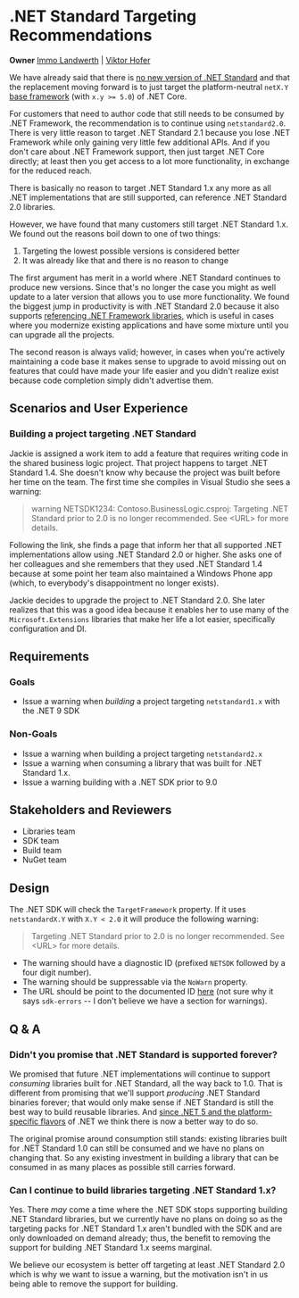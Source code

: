 # .NET Standard Targeting Recommendations

**Owner** [Immo Landwerth](https://github.com/terrajobst) | [Viktor Hofer](https://github.com/ViktorHofer)

We have already said that there is [no new version of .NET
Standard][net-standard-future] and that the replacement moving forward is to
just target the platform-neutral `netX.Y` [base framework][tfm] (with `x.y >=
5.0`) of .NET Core.

For customers that need to author code that still needs to be consumed by .NET
Framework, the recommendation is to continue using `netstandard2.0`. There is
very little reason to target .NET Standard 2.1 because you lose .NET Framework
while only gaining very little few additional APIs. And if you don't care about
.NET Framework support, then just target .NET Core directly; at least then you
get access to a lot more functionality, in exchange for the reduced reach.

There is basically no reason to target .NET Standard 1.x any more as all .NET
implementations that are still supported, can reference .NET Standard 2.0
libraries.

However, we have found that many customers still target .NET Standard 1.x. We
found out the reasons boil down to one of two things:

1. Targeting the lowest possible versions is considered better
2. It was already like that and there is no reason to change

The first argument has merit in a world where .NET Standard continues to produce
new versions. Since that's no longer the case you might as well update to a
later version that allows you to use more functionality. We found the biggest
jump in productivity is with .NET Standard 2.0 because it also supports
[referencing .NET Framework libraries][netfx-compate-mode], which is useful in
cases where you modernize existing applications and have some mixture until you
can upgrade all the projects.

The second reason is always valid; however, in cases when you're actively
maintaining a code base it makes sense to upgrade to avoid missing out on
features that could have made your life easier and you didn't realize exist
because code completion simply didn't advertise them.

## Scenarios and User Experience

### Building a project targeting .NET Standard

Jackie is assigned a work item to add a feature that requires writing code in
the shared business logic project. That project happens to target .NET Standard
1.4. She doesn't know why because the project was built before her time on the
team.  The first time she compiles in Visual Studio she sees a warning:

> warning NETSDK1234: Contoso.BusinessLogic.csproj: Targeting .NET Standard
> prior to 2.0 is no longer recommended. See \<URL\> for more details.

Following the link, she finds a page that inform her that all supported .NET
implementations allow using .NET Standard 2.0 or higher. She asks one of her
colleagues and she remembers that they used .NET Standard 1.4 because at some
point her team also maintained a Windows Phone app (which, to everybody's
disappointment no longer exists).

Jackie decides to upgrade the project to .NET Standard 2.0. She later realizes
that this was a good idea because it enables her to use many of the
`Microsoft.Extensions` libraries that make her life a lot easier, specifically
configuration and DI.

## Requirements

### Goals

* Issue a warning when *building* a project targeting `netstandard1.x` with the
  .NET 9 SDK

### Non-Goals

* Issue a warning when building a project targeting `netstandard2.x`
* Issue a warning when consuming a library that was built for .NET Standard 1.x.
* Issue a warning building with a .NET SDK prior to 9.0

## Stakeholders and Reviewers

* Libraries team
* SDK team
* Build team
* NuGet team

## Design

The .NET SDK will check the `TargetFramework` property. If it uses
`netstandardX.Y` with `X.Y < 2.0` it will produce the following warning:

> Targeting .NET Standard prior to 2.0 is no longer recommended. See \<URL\> for
> more details.

* The warning should have a diagnostic ID (prefixed `NETSDK` followed by a four
  digit number).
* The warning should be suppressable via the `NoWarn` property.
* The URL should be point to the documented ID [here][sdk-errors] (not sure why
  it says `sdk-errors` -- I don't believe we have a section for warnings).

## Q & A

### Didn't you promise that .NET Standard is supported forever?

We promised that future .NET implementations will continue to support
*consuming* libraries built for .NET Standard, all the way back to 1.0. That is
different from promising that we'll support *producing* .NET Standard binaries
forever; that would only make sense if .NET Standard is still the best way to
build reusable libraries. And [since .NET 5 and the platform-specific
flavors][tfm] of .NET we think there is now a better way to do so.

The original promise around consumption still stands: existing libraries built
for .NET Standard 1.0 can still be consumed and we have no plans on changing
that. So any existing investment in building a library that can be consumed in
as many places as possible still carries forward.

### Can I continue to build libraries targeting .NET Standard 1.x?

Yes. There *may* come a time where the .NET SDK stops supporting building .NET
Standard libraries, but we currently have no plans on doing so as the targeting
packs for .NET Standard 1.x aren't bundled with the SDK and are only downloaded
on demand already; thus, the benefit to removing the support for building .NET
Standard 1.x seems marginal.

We believe our ecosystem is better off targeting at least .NET Standard 2.0
which is why we want to issue a warning, but the motivation isn't in us being
able to remove the support for building.

[net-standard-future]: https://devblogs.microsoft.com/dotnet/the-future-of-net-standard/
[tfm]: https://github.com/dotnet/designs/blob/main/accepted/2020/net5/net5.md
[netfx-compate-mode]: https://learn.microsoft.com/en-us/dotnet/core/porting/#net-framework-compatibility-mode
[sdk-errors]: https://learn.microsoft.com/en-us/dotnet/core/tools/sdk-errors/

